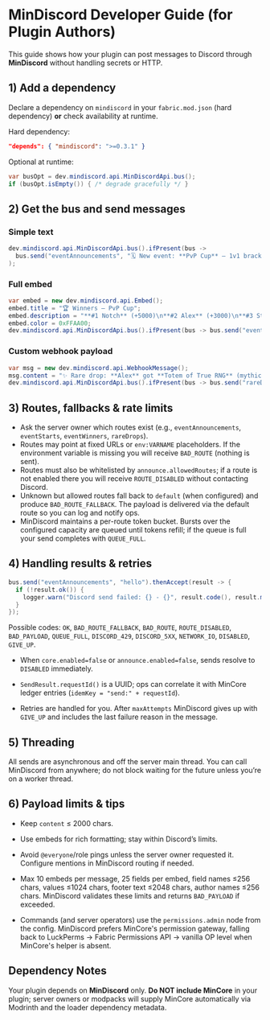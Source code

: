 
# MinDiscord Developer Guide (for Plugin Authors)

This guide shows how your plugin can post messages to Discord through **MinDiscord** without handling secrets or HTTP.

## 1) Add a dependency

Declare a dependency on `mindiscord` in your `fabric.mod.json` (hard dependency) **or** check availability at runtime.

Hard dependency:
```json
"depends": { "mindiscord": ">=0.3.1" }
```

Optional at runtime:
```java
var busOpt = dev.mindiscord.api.MinDiscordApi.bus();
if (busOpt.isEmpty()) { /* degrade gracefully */ }
```

## 2) Get the bus and send messages

### Simple text
```java
dev.mindiscord.api.MinDiscordApi.bus().ifPresent(bus ->
  bus.send("eventAnnouncements", "🗓️ New event: **PvP Cup** — 1v1 bracket. Best of 3.")
);
```

### Full embed
```java
var embed = new dev.mindiscord.api.Embed();
embed.title = "🏆 Winners — PvP Cup";
embed.description = "**#1 Notch** (+5000)\n**#2 Alex** (+3000)\n**#3 Steve** (+1500)";
embed.color = 0xFFAA00;
dev.mindiscord.api.MinDiscordApi.bus().ifPresent(bus -> bus.send("eventWinners", embed));
```

### Custom webhook payload
```java
var msg = new dev.mindiscord.api.WebhookMessage();
msg.content = "✨ Rare drop: **Alex** got **Totem of True RNG** (mythic)";
dev.mindiscord.api.MinDiscordApi.bus().ifPresent(bus -> bus.send("rareDrops", msg));
```

## 3) Routes, fallbacks & rate limits

- Ask the server owner which routes exist (e.g., `eventAnnouncements`, `eventStarts`, `eventWinners`, `rareDrops`).
- Routes may point at fixed URLs or `env:VARNAME` placeholders. If the environment variable is missing you will receive
  `BAD_ROUTE` (nothing is sent).
- Routes must also be whitelisted by `announce.allowedRoutes`; if a route is not enabled there you will receive
  `ROUTE_DISABLED` without contacting Discord.
- Unknown but allowed routes fall back to `default` (when configured) and produce `BAD_ROUTE_FALLBACK`. The payload is delivered
  via the default route so you can log and notify ops.
- MinDiscord maintains a per-route token bucket. Bursts over the configured capacity are queued until tokens refill; if the
  queue is full your send completes with `QUEUE_FULL`.

## 4) Handling results & retries

```java
bus.send("eventAnnouncements", "hello").thenAccept(result -> {
  if (!result.ok()) {
    logger.warn("Discord send failed: {} - {}", result.code(), result.message());
  }
});
```

Possible codes: `OK`, `BAD_ROUTE_FALLBACK`, `BAD_ROUTE`, `ROUTE_DISABLED`, `BAD_PAYLOAD`, `QUEUE_FULL`, `DISCORD_429`,
`DISCORD_5XX`, `NETWORK_IO`, `DISABLED`, `GIVE_UP`.

- When `core.enabled=false` or `announce.enabled=false`, sends resolve to `DISABLED` immediately.

- `SendResult.requestId()` is a UUID; ops can correlate it with MinCore ledger entries (`idemKey = "send:" + requestId`).
- Retries are handled for you. After `maxAttempts` MinDiscord gives up with `GIVE_UP` and includes the last failure reason in
  the message.

## 5) Threading

All sends are asynchronous and off the server main thread. You can call MinDiscord from anywhere; do not block waiting for the future unless you’re on a worker thread.

## 6) Payload limits & tips

- Keep `content` ≤ 2000 chars.
- Use embeds for rich formatting; stay within Discord’s limits.
- Avoid `@everyone`/role pings unless the server owner requested it. Configure mentions in MinDiscord routing if needed.
- Max 10 embeds per message, 25 fields per embed, field names ≤256 chars, values ≤1024 chars, footer text ≤2048 chars,
  author names ≤256 chars. MinDiscord validates these limits and returns `BAD_PAYLOAD` if exceeded.

- Commands (and server operators) use the `permissions.admin` node from the config. MinDiscord prefers MinCore's permission
  gateway, falling back to LuckPerms → Fabric Permissions API → vanilla OP level when MinCore's helper is absent.


## Dependency Notes
Your plugin depends on **MinDiscord** only. **Do NOT include MinCore** in your plugin; server owners or modpacks will supply MinCore automatically via Modrinth and the loader dependency metadata.
